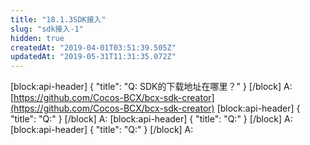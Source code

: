 ```yaml
---
title: "18.1.3SDK接入"
slug: "sdk接入-1"
hidden: true
createdAt: "2019-04-01T03:51:39.505Z"
updatedAt: "2019-05-31T11:31:35.072Z"
---
```

[block:api-header]
{
  "title": "Q: SDK的下载地址在哪里？"
}
[/block]
A: [https://github.com/Cocos-BCX/bcx-sdk-creator](https://github.com/Cocos-BCX/bcx-sdk-creator) 
[block:api-header]
{
  "title": "Q:"
}
[/block]
A: 
[block:api-header]
{
  "title": "Q:"
}
[/block]
A: 
[block:api-header]
{
  "title": "Q:"
}
[/block]
A: